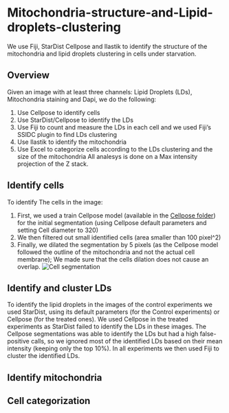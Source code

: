 # Mitochondria-structure-and-Lipid-droplets-clustering
We use Fiji, StarDist Cellpose and Ilastik to identify the structure of the mitochondria and lipid droplets clustering in cells under starvation. 
## Overview
Given an image with at least three channels: Lipid Droplets (LDs), Mitochondria staining and Dapi, we do the following:
1. Use Cellpose to identify cells
2. Use StarDist/Cellpose to identify the LDs
3. Use Fiji to count and measure the LDs in each cell and we used Fiji’s SSIDC plugin to find LDs clustering
4. Use Ilastik to identify the mitochondria
5. Use Excel to categorize cells according to the LDs clustering and the size of the mitochondria
All analesys is done on a Max intensity projection of the Z stack.
## Identify cells
To identify The cells in the image:
1. First, we used a train Cellpose model (available in the [Cellpose folder](../Cellpose)) for the initial segmentation (using Cellpose default parameters and setting Cell diameter to 320)
2. We then filtered out small identified cells (area smaller than 100 pixel^2)
3. Finally, we dilated the segmentation by 5 pixels (as the Cellpose model followed the outline of the mitochondria and not the actual cell membrane); We made sure that the cells dilation does not cause an overlap.
![Cell segmentation](https://github.com/WIS-MICC-CellObservatory/Mitochondria-structure-and-Lipid-droplets-clustering/assets/64706090/b14a8658-0810-4093-b68f-0dad955bd585)

## Identify and cluster LDs
To identify the lipid droplets in the images of the control experiments we used StarDist, using its default parameters (for the Control experiments) or Cellpose (for the treated ones). We used Cellpose in the treated experiments as StarDist failed to identify the LDs in these images. The Cellpose segmentations was able to identify the LDs but had a high false-positive calls, so we ignored most of the identified LDs based on their mean intensity (keeping only the top 10%). In all experiments we then used Fiji to cluster the identified LDs.
## Identify mitochondria
## Cell categorization
